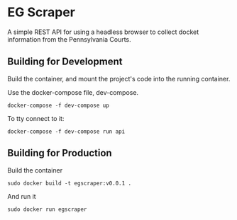 # EG Scraper

A simple REST API for using a headless browser to collect docket information from the Pennsylvania Courts.

## Building for Development

Build the container, and mount the project's code into the running container.

Use the docker-compose file, dev-compose.

`docker-compose -f dev-compose up`

To tty connect to it:

`docker-compose -f dev-compose run api`

## Building for Production

Build the container

`sudo docker build -t egscraper:v0.0.1 .`

And run it

`sudo docker run egscraper`
